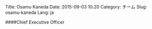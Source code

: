 Title: Osamu Kaneda
Date: 2015-09-03 10:20
Category: チーム
Slug: osamu-kaneda
Lang: ja

####Chief Executive Officer